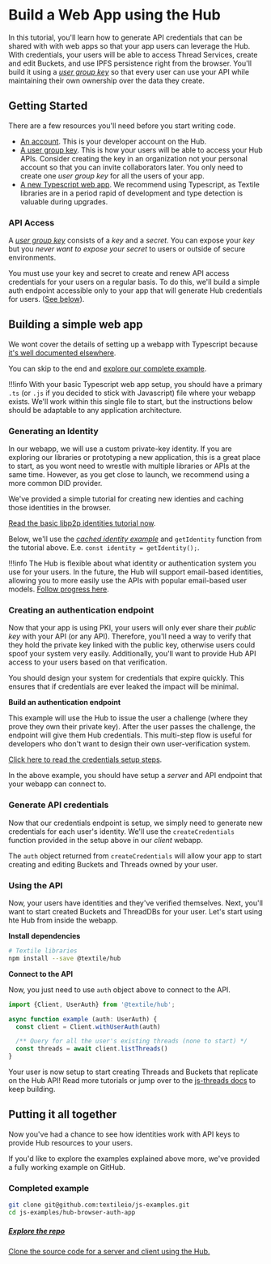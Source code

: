 # Build a Web App using the Hub

In this tutorial, you'll learn how to generate API credentials that can be shared with with web apps so that your app users can leverage the Hub. With credentials, your users will be able to access Thread Services, create and edit Buckets, and use IPFS persistence right from the browser. You'll build it using a [_user group key_](../../hub/app-apis.md) so that every user can use your API while maintaining their own ownership over the data they create.

## Getting Started

There are a few resources you'll need before you start writing code.

- [An account](../../hub/accounts.md). This is your developer account on the Hub.
- [A user group key](../../hub/app-apis.md). This is how your users will be able to access your Hub APIs. Consider creating the key in an organization not your personal account so that you can invite collaborators later. You only need to create one _user group key_ for all the users of your app.
- [A new Typescript web app](https://webpack.js.org/guides/typescript/). We recommend using Typescript, as Textile libraries are in a period rapid of development and type detection is valuable during upgrades.

### API Access

A [_user group key_](../../hub/app-apis.md) consists of a _key_ and a _secret_. You can expose your _key_ but you *never want to expose your _secret_* to users or outside of secure environments.

You must use your key and secret to create and renew API access credentials for your users on a regular basis. To do this, we'll build a simple auth endpoint accessible only to your app that will generate Hub credentials for users. ([See below](#creating-a-login-endpoint)).

## Building a simple web app

We wont cover the details of setting up a webapp with Typescript because [it's well documented elsewhere](https://levelup.gitconnected.com/setting-up-a-full-stack-typescript-application-featuring-express-and-react-ccfe07f2ea47). 

You can skip to the end and [explore our complete example](#completed-example).

!!!info
    With your basic Typescript web app setup, you should have a primary `.ts` (or `.js` if you decided to stick with Javascript) file where your webapp exists. We'll work within this single file to start, but the instructions below should be adaptable to any application architecture.

### Generating an Identity

In our webapp, we will use a custom private-key identity. If you are exploring our libraries or prototyping a new application, this is a great place to start, as you wont need to wrestle with multiple libraries or APIs at the same time. However, as you get close to launch, we recommend using a more common DID provider. 

We've provided a simple tutorial for creating new identies and caching those identities in the browser.

[Read the basic libp2p identities tutorial now](libp2p-identities.md).

Below, we'll use the [_cached identity example_](libp2p-identities.md#caching-user-identity) and `getIdentity` function from the tutorial above. E.e. `const identity = getIdentity();`.

!!!info
    The Hub is flexible about what identity or authentication system you use for your users. In the future, the Hub will support email-based identities, allowing you to more easily use the APIs with popular email-based user models. [Follow progress here](https://github.com/textileio/textile/issues/216).

### Creating an authentication endpoint

Now that your app is using PKI, your users will only ever share their _public key_ with your API (or any API). Therefore, you'll need a way to verify that they hold the private key linked with the public key, otherwise users could spoof your system very easily. Additionally, you'll want to provide Hub API access to your users based on that verification. 

You should design your system for credentials that expire quickly. This ensures that if credentials are ever leaked the impact will be minimal.

**Build an authentication endpoint**

This example will use the Hub to issue the user a challenge (where they prove they own their private key). After the user passes the challenge, the endpoint will give them Hub credentials. This multi-step flow is useful for developers who don't want to design their own user-verification system.

[Click here to read the credentials setup steps](user-login-endpoint.md).

In the above example, you should have setup a _server_ and API endpoint that your webapp can connect to. 

### Generate API credentials

Now that our credentials endpoint is setup, we simply need to generate new credentials for each user's identity. We'll use the `createCredentials` function provided in the setup above in our _client_ webapp.

The `auth` object returned from `createCredentials` will allow your app to start creating and editing Buckets and Threads owned by your user.

### Using the API

Now, your users have identities and they've verified themselves. Next, you'll want to start created Buckets and ThreadDBs for your user. Let's start using hte Hub from inside the webapp.

**Install dependencies**

```bash
# Textile libraries
npm install --save @textile/hub
```

**Connect to the API**

Now, you just need to use `auth` object above to connect to the API.

```typescript
import {Client, UserAuth} from '@textile/hub';

async function example (auth: UserAuth) {
  const client = Client.withUserAuth(auth)

  /** Query for all the user's existing threads (none to start) */
  const threads = await client.listThreads()
}
```

Your user is now setup to start creating Threads and Buckets that replicate on the Hub API! Read more tutorials or jump over to the [js-threads docs](https://textileio.github.io/js-threads) to keep building.

## Putting it all together

Now you've had a chance to see how identities work with API keys to provide Hub resources to your users.

If you'd like to explore the examples explained above more, we've provided a fully working example on GitHub.

### Completed example

```bash
git clone git@github.com:textileio/js-examples.git
cd js-examples/hub-browser-auth-app
```

<div class="txtl-options half">
  <a href="https://github.com/textileio/js-examples/tree/master/hub-browser-auth-app" class="box">
    <h5>Explore the repo</h5>
    <p>Clone the source code for a server and client using the Hub.</p>
  </a>
</div>

<br />
